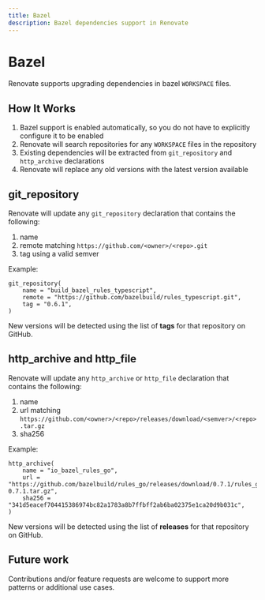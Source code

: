 ```yaml
---
title: Bazel
description: Bazel dependencies support in Renovate
---
```


# Bazel

Renovate supports upgrading dependencies in bazel `WORKSPACE` files.

## How It Works

1.  Bazel support is enabled automatically, so you do not have to explicitly configure it to be enabled
2.  Renovate will search repositories for any `WORKSPACE` files in the repository
3.  Existing dependencies will be extracted from `git_repository` and `http_archive` declarations
4.  Renovate will replace any old versions with the latest version available

## git_repository

Renovate will update any `git_repository` declaration that contains the following:

1.  name
2.  remote matching `https://github.com/<owner>/<repo>.git`
3.  tag using a valid semver

Example:

```
git_repository(
    name = "build_bazel_rules_typescript",
    remote = "https://github.com/bazelbuild/rules_typescript.git",
    tag = "0.6.1",
)
```

New versions will be detected using the list of **tags** for that repository on GitHub.

## http_archive and http_file

Renovate will update any `http_archive` or `http_file` declaration that contains the following:

1.  name
2.  url matching `https://github.com/<owner>/<repo>/releases/download/<semver>/<repo>.tar.gz`
3.  sha256

Example:

```
http_archive(
    name = "io_bazel_rules_go",
    url = "https://github.com/bazelbuild/rules_go/releases/download/0.7.1/rules_go-0.7.1.tar.gz",
    sha256 = "341d5eacef704415386974bc82a1783a8b7ffbff2ab6ba02375e1ca20d9b031c",
)
```

New versions will be detected using the list of **releases** for that repository on GitHub.

## Future work

Contributions and/or feature requests are welcome to support more patterns or additional use cases.
